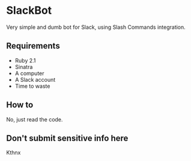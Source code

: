 # SlackBot

Very simple and dumb bot for Slack, using Slash Commands integration.

## Requirements

- Ruby 2.1
- Sinatra
- A computer
- A Slack account
- Time to waste

## How to

No, just read the code.


## Don't submit sensitive info here
Kthnx